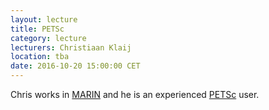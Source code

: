 ```yaml
---
layout: lecture
title: PETSc
category: lecture
lecturers: Christiaan Klaij
location: tba
date: 2016-10-20 15:00:00 CET
---
```


Chris works in [MARIN] and he is an experienced [PETSc] user. 

[PETSc]: https://www.mcs.anl.gov/petsc/
[MARIN]: http://www.marin.nl/web/Organisation/Business-Units/Research-Development/CFD-Development.htm
